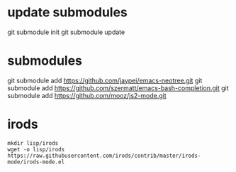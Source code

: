 # update submodules

  git submodule init
  git submodule update

# submodules
  git submodule add  https://github.com/jaypei/emacs-neotree.git
  git submodule add https://github.com/szermatt/emacs-bash-completion.git
  git submodule add https://github.com/mooz/js2-mode.git
  
  
# irods
    mkdir lisp/irods
    wget -o lisp/irods https://raw.githubusercontent.com/irods/contrib/master/irods-mode/irods-mode.el


